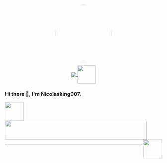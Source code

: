 <p align="center">
<img  src="https://nkupp.com/images/avatar.png" style="align:center;width:180px;max-width:180px;height:auto;border-radius:50%;">
<p>

<div align="center">
  <a href="https://nkupp.com" target="_blank" style="display: inline-block;">
    <img
        src="http://profile-counter.glitch.me/nicolasking007/count.svg"
        align="center"
    />
    <img
        src="https://emojis.slackmojis.com/emojis/images/1643515259/12806/meow_attention.png" width="60" height="60"
        align="center"
    />
  </a>
</div> 
  
### Hi there 👋, I'm Nicolasking007.

<div>
    <img src="https://emojis.slackmojis.com/emojis/images/1643514525/5197/party_blob.gif" width="60" height="60"/> 
    <img src="https://readme-typing-svg.herokuapp.com?font=Fira+Code&pause=1000&color=5894F7&width=490&height=70&lines=Welcome+to+Nicolasking007+Github+Homepage;%E5%B1%B1%E4%B8%8D%E5%90%91%E6%88%91%E8%B5%B0%E6%9D%A5%EF%BC%8C%E6%88%91%E4%BE%BF%E5%90%91%E5%B1%B1%E8%B5%B0%E5%8E%BB;%E6%88%91%E7%9A%84%E5%85%AC%E4%BC%97%E5%8F%B7%EF%BC%9A%E6%9B%B0%E5%9D%9B++" width="455" height="60"/> 
    <img src="https://emojis.slackmojis.com/emojis/images/1643514525/5197/party_blob.gif" width="60" height="60" align="right"/> 
</div>

<!-- [![Ashutosh's github activity graph](https://github-readme-activity-graph.cyclic.app/graph?username=Nicolasking007&bg_color=d1daff&color=5a9e4c&line=4c9e5a&point=403d3d&area=true&hide_border=true)](https://github.com/ashutosh00710/github-readme-activity-graph) -->
--- 

  
<!-- ### My Skill Set
<table><tr><td valign="top" width="33%">



#### Github stats
<div align="center">
<img style="margin: 10px" src="https://github-readme-stats.vercel.app/api?username=nicolasking007&show_icons=true" alt="github stats" />

</div>

</td>
<td valign="top" width="33%">

#### Backend
<div align="center">
<img style="margin: 10px" src="https://profilinator.rishav.dev/skills-assets/python-original.svg" alt="python" height="50" />
<img style="margin: 10px" src="https://profilinator.rishav.dev/skills-assets/linux-original.svg" alt="Linux" height="50" />
<img style="margin: 10px" src="https://profilinator.rishav.dev/skills-assets/nginx-original.svg" alt="Nginx" height="50" />
<img style="margin: 10px" src="https://profilinator.rishav.dev/skills-assets/mongodb-original-wordmark.svg" alt="MongoDB" height="50" />
<img style="margin: 10px" src="https://profilinator.rishav.dev/skills-assets/nodejs-original-wordmark.svg" alt="Node.js" height="50" />
<img style="margin: 10px" src="https://profilinator.rishav.dev/skills-assets/mysql-original-wordmark.svg" alt="MySQL" height="50" />
<img style="margin: 10px" src="https://profilinator.rishav.dev/skills-assets/javascript-original.svg" alt="JavaScript" height="50" />
</div>

</td>
<td valign="top" width="33%">

#### DevOps
<div align="center">
<img style="margin: 10px" src="https://profilinator.rishav.dev/skills-assets/git-scm-icon.svg" alt="Git" height="50" />  
<img style="margin: 10px" src="https://profilinator.rishav.dev/skills-assets/gnu_bash-icon.svg" alt="Bash" height="50" />
<img style="margin: 10px" src="https://profilinator.rishav.dev/skills-assets/mongodb-original-wordmark.svg" alt="MongoDB" height="50" /> 
<img style="margin: 10px" src="https://profilinator.rishav.dev/skills-assets/docker-original-wordmark.svg" alt="Docker" height="50" />  
<img style="margin: 10px" src="https://profilinator.rishav.dev/skills-assets/gitlab.svg" alt="GitLab" height="50" /> 
<img style="margin: 10px" src="https://profilinator.rishav.dev/skills-assets/jenkins-icon.svg" alt="Jenkins" height="50" /> 
<img style="margin: 10px" src="https://profilinator.rishav.dev/skills-assets/grafana.png" alt="Grafana" height="50" />  
<img style="margin: 10px" src="https://profilinator.rishav.dev/skills-assets/influxdb.svg" alt="InfluxDB" height="50" />
</div>
</td>
</tr>
</table> -->









